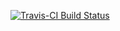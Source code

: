 [![Travis-CI Build Status](https://travis-ci.org/maxheld83/pensieve.svg?branch=master)](https://travis-ci.org/maxheld83/pensieve)
